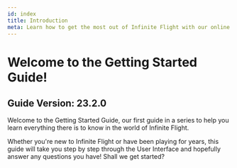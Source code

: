 ```yaml
---
id: index
title: Introduction
meta: Learn how to get the most out of Infinite Flight with our online documentation.
---
```


# Welcome to the Getting Started Guide!



## Guide Version: 23.2.0



Welcome to the Getting Started Guide, our first guide in a series to help you learn everything there is to know in the world of Infinite Flight. 



Whether you're new to Infinite Flight or have been playing for years, this guide will take you step by step through the User Interface and hopefully answer any questions you have! Shall we get started?

